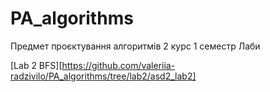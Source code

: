 # PA_algorithms
Предмет проєктування алгоритмів 2 курс 1 семестр
Лаби

[Lab 2 BFS][https://github.com/valeriia-radzivilo/PA_algorithms/tree/lab2/asd2_lab2]
